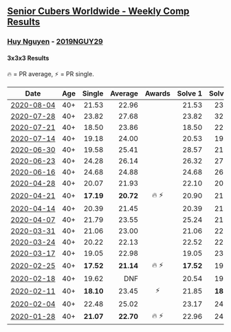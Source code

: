 <style>table {white-space: nowrap;}</style>

## [Senior Cubers Worldwide - Weekly Comp Results](/scw-comp/results/)
### [Huy Nguyen](README.md) - [2019NGUY29](https://www.worldcubeassociation.org/persons/2019NGUY29?event=333)
#### 3x3x3 Results

<span style="white-space: nowrap;">🔥 = PR average</span>, <span style="white-space: nowrap;">⚡ = PR single</span>.

| Date | Age | Single | Average | Awards | Solve 1 | Solve 2 | Solve 3 | Solve 4 | Solve 5 | Video |
| :--: | :--: | --: | --: | :--: | --: | --: | --: | --: | --: | :-- |
| [2020-08-04](../../results/2020-08-04/333.md) | 40+ | 21.53 | 22.96 |  | 21.53 | 23.67 | DNF | 21.71 | 23.51 | [Desktop](https://www.facebook.com/events/748440219235440/permalink/752936618785800) / [Mobile](https://m.facebook.com/events/748440219235440?view=permalink&id=752936618785800) |
| [2020-07-28](../../results/2020-07-28/333.md) | 40+ | 23.82 | 27.68 |  | 23.82 | 32.91 | 24.97 | 26.38 | 31.70 | [Desktop](https://www.facebook.com/events/708566320000803/permalink/713549232835845) / [Mobile](https://m.facebook.com/events/708566320000803?view=permalink&id=713549232835845) |
| [2020-07-21](../../results/2020-07-21/333.md) | 40+ | 18.50 | 23.86 |  | 18.50 | 22.44 | 27.04 | 24.31 | 24.83 | [Desktop](https://www.facebook.com/events/1842039515939197/permalink/1847910868685395) / [Mobile](https://m.facebook.com/events/1842039515939197?view=permalink&id=1847910868685395) |
| [2020-07-14](../../results/2020-07-14/333.md) | 40+ | 19.18 | 24.00 |  | 20.53 | 19.18 | 26.57 | 24.91 | 28.07 | [Desktop](https://www.facebook.com/events/1157754364595802/permalink/1162337607470811) / [Mobile](https://m.facebook.com/events/1157754364595802?view=permalink&id=1162337607470811) |
| [2020-06-30](../../results/2020-06-30/333.md) | 40+ | 19.58 | 25.41 |  | 28.57 | 21.77 | 35.21 | 19.58 | 25.88 | [Desktop](https://www.facebook.com/events/679860472562391/permalink/683707555511016) / [Mobile](https://m.facebook.com/events/679860472562391?view=permalink&id=683707555511016) |
| [2020-06-23](../../results/2020-06-23/333.md) | 40+ | 24.28 | 26.14 |  | 26.32 | 27.62 | 24.49 | DNF | 24.28 | [Desktop](https://www.facebook.com/events/722150235200875/permalink/726311081451457) / [Mobile](https://m.facebook.com/events/722150235200875?view=permalink&id=726311081451457) |
| [2020-06-16](../../results/2020-06-16/333.md) | 40+ | 24.68 | 24.88 |  | 24.68 | 26.03 | 24.70 | 25.04 | 24.90 | [Desktop](https://www.facebook.com/events/604103587178706/permalink/608566270065771) / [Mobile](https://m.facebook.com/events/604103587178706?view=permalink&id=608566270065771) |
| [2020-04-28](../../results/2020-04-28/333.md) | 40+ | 20.07 | 21.93 |  | 22.10 | 20.07 | 23.98 | 21.60 | 22.09 | [Desktop](https://www.facebook.com/events/535188653858103/permalink/535620563814912) / [Mobile](https://m.facebook.com/events/535188653858103?view=permalink&id=535620563814912) |
| [2020-04-21](../../results/2020-04-21/333.md) | 40+ | **17.19** | **20.72** | 🔥 ⚡ | 20.90 | 21.31 | **17.19** | 24.36 | 19.96 | [Desktop](https://www.facebook.com/events/880278499062375/permalink/881358878954337) / [Mobile](https://m.facebook.com/events/880278499062375?view=permalink&id=881358878954337) |
| [2020-04-14](../../results/2020-04-14/333.md) | 40+ | 20.39 | 21.45 |  | 20.39 | 21.23 | 22.23 | 20.88 | 22.99 | [Desktop](https://www.facebook.com/events/982619255468618/permalink/987643484966195) / [Mobile](https://m.facebook.com/events/982619255468618?view=permalink&id=987643484966195) |
| [2020-04-07](../../results/2020-04-07/333.md) | 40+ | 21.79 | 23.55 |  | 25.24 | 21.79 | 22.49 | 23.44 | 24.73 | [Desktop](https://www.facebook.com/events/510082903229069/permalink/510529836517709) / [Mobile](https://m.facebook.com/events/510082903229069?view=permalink&id=510529836517709) |
| [2020-03-31](../../results/2020-03-31/333.md) | 40+ | 21.06 | 23.00 |  | 21.06 | 22.85 | 22.72 | 23.44 | 29.16 | [Desktop](https://www.facebook.com/events/207898257161923/permalink/211895563428859) / [Mobile](https://m.facebook.com/events/207898257161923?view=permalink&id=211895563428859) |
| [2020-03-24](../../results/2020-03-24/333.md) | 40+ | 20.22 | 22.13 |  | 22.52 | 22.16 | 21.72 | 20.22 | DNF | [Desktop](https://www.facebook.com/events/524456301543611/permalink/528237901165451) / [Mobile](https://m.facebook.com/events/524456301543611?view=permalink&id=528237901165451) |
| [2020-03-17](../../results/2020-03-17/333.md) | 40+ | 19.05 | 22.98 |  | 19.05 | 23.32 | 23.37 | 22.26 | 25.00 | [Desktop](https://www.facebook.com/events/280686576235146/permalink/283768012593669) / [Mobile](https://m.facebook.com/events/280686576235146?view=permalink&id=283768012593669) |
| [2020-02-25](../../results/2020-02-25/333.md) | 40+ | **17.52** | **21.14** | 🔥 ⚡ | **17.52** | 19.83 | 20.00 | 23.58 | DNF | [Desktop](https://www.facebook.com/events/196320811461109/permalink/196924671400723) / [Mobile](https://m.facebook.com/events/196320811461109?view=permalink&id=196924671400723) |
| [2020-02-18](../../results/2020-02-18/333.md) | 40+ | 19.62 | DNF |  | 20.54 | 19.62 | 22.31 | DNF | DNF | [Desktop](https://www.facebook.com/events/2558750947697073/permalink/2564093717162796) / [Mobile](https://m.facebook.com/events/2558750947697073?view=permalink&id=2564093717162796) |
| [2020-02-11](../../results/2020-02-11/333.md) | 40+ | **18.10** | 23.45 | ⚡ | 21.85 | **18.10** | 22.82 | 25.68 | 26.21 | [Desktop](https://www.facebook.com/events/616423959107229/permalink/617548025661489) / [Mobile](https://m.facebook.com/events/616423959107229?view=permalink&id=617548025661489) |
| [2020-02-04](../../results/2020-02-04/333.md) | 40+ | 22.48 | 25.02 |  | 23.17 | 24.74 | DNF | 22.48 | 27.14 | [Desktop](https://www.facebook.com/groups/1604105099735401/permalink/2138700662942506) / [Mobile](https://m.facebook.com/groups/1604105099735401?view=permalink&id=2138700662942506) |
| [2020-01-28](../../results/2020-01-28/333.md) | 40+ | **21.07** | **22.70** | 🔥 ⚡ | 22.96 | 24.06 | **21.07** | - | - | [Desktop](https://www.facebook.com/100000926461779/videos/3674895662551280) / [Mobile](https://m.facebook.com/100000926461779/videos/3674895662551280) |


<!-- Global site tag (gtag.js) - Google Analytics -->
<script async src="https://www.googletagmanager.com/gtag/js?id=UA-86348435-3"></script>
<script>window.dataLayer = window.dataLayer || []; function gtag() {dataLayer.push(arguments);} gtag('js', new Date()); gtag('config', 'UA-86348435-3');</script>
